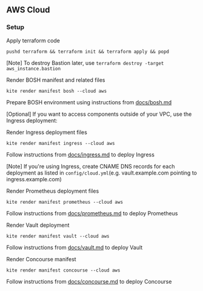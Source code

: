 ## AWS Cloud

### Setup

Apply terraform code
```
pushd terraform && terraform init && terraform apply && popd
```

[Note]
To destroy Bastion later, use `terraform destroy -target aws_instance.bastion`

Render BOSH manifest and related files
```
kite render manifest bosh --cloud aws
```

Prepare BOSH environment using instructions from [docs/bosh.md](docs/bosh.md)

[Optional]
If you want to access components outside of your VPC, use the Ingress deployment:

Render Ingress deployment files
```
kite render manifest ingress --cloud aws
```

Follow instructions from [docs/ingress.md](docs/ingress.md) to deploy Ingress

[Note]
If you're using Ingress, create CNAME DNS records for each deployment as listed in `config/cloud.yml`(e.g. vault.example.com pointing to ingress.example.com)

Render Prometheus deployment files
```
kite render manifest prometheus --cloud aws
```

Follow instructions from [docs/prometheus.md](docs/prometheus.md) to deploy Prometheus

Render Vault deployment
```
kite render manifest vault --cloud aws
```

Follow instructions from [docs/vault.md](docs/vault.md) to deploy Vault

Render Concourse manifest
```
kite render manifest concourse --cloud aws
```

Follow instructions from [docs/concourse.md](docs/concourse.md) to deploy Concourse
